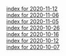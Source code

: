 [index for 2020-11-12](2020-11-12.md)<br>
[index for 2020-11-06](2020-11-06.md)<br>
[index for 2020-11-05](2020-11-05.md)<br>
[index for 2020-10-26](2020-10-26.md)<br>
[index for 2020-10-16](2020-10-16.md)<br>
[index for 2020-10-12](2020-10-12.md)<br>
[index for 2020-10-07](2020-10-07.md)<br>
